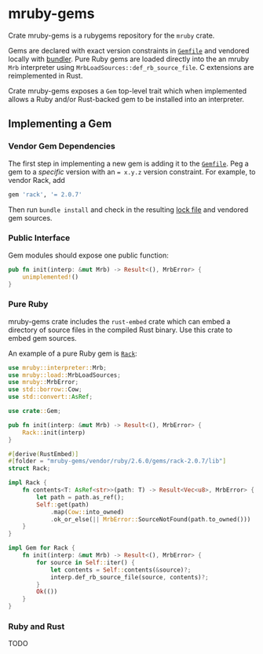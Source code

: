 # mruby-gems

Crate mruby-gems is a rubygems repository for the `mruby` crate.

Gems are declared with exact version constraints in [`Gemfile`](Gemfile) and
vendored locally with [bundler](https://bundler.io/). Pure Ruby gems are loaded
directly into the an mruby `Mrb` interpreter using
`MrbLoadSources::def_rb_source_file`. C extensions are reimplemented in Rust.

Crate mruby-gems exposes a `Gem` top-level trait which when implemented allows a
Ruby and/or Rust-backed gem to be installed into an interpreter.

## Implementing a Gem

### Vendor Gem Dependencies

The first step in implementing a new gem is adding it to the
[`Gemfile`](Gemfile). Peg a gem to a _specific_ version with an `= x.y.z`
version constraint. For example, to vendor Rack, add

```ruby
gem 'rack', '= 2.0.7'
```

Then run `bundle install` and check in the resulting [lock file](Gemfile.lock)
and vendored gem sources.

### Public Interface

Gem modules should expose one public function:

```rust
pub fn init(interp: &mut Mrb) -> Result<(), MrbError> {
    unimplemented!()
}
```

### Pure Ruby

mruby-gems crate includes the `rust-embed` crate which can embed a directory of
source files in the compiled Rust binary. Use this crate to embed gem sources.

An example of a pure Ruby gem is [`Rack`](src/rubygems/rack.rs):

```rust
use mruby::interpreter::Mrb;
use mruby::load::MrbLoadSources;
use mruby::MrbError;
use std::borrow::Cow;
use std::convert::AsRef;

use crate::Gem;

pub fn init(interp: &mut Mrb) -> Result<(), MrbError> {
    Rack::init(interp)
}

#[derive(RustEmbed)]
#[folder = "mruby-gems/vendor/ruby/2.6.0/gems/rack-2.0.7/lib"]
struct Rack;

impl Rack {
    fn contents<T: AsRef<str>>(path: T) -> Result<Vec<u8>, MrbError> {
        let path = path.as_ref();
        Self::get(path)
            .map(Cow::into_owned)
            .ok_or_else(|| MrbError::SourceNotFound(path.to_owned()))
    }
}

impl Gem for Rack {
    fn init(interp: &mut Mrb) -> Result<(), MrbError> {
        for source in Self::iter() {
            let contents = Self::contents(&source)?;
            interp.def_rb_source_file(source, contents)?;
        }
        Ok(())
    }
}
```

### Ruby and Rust

TODO
